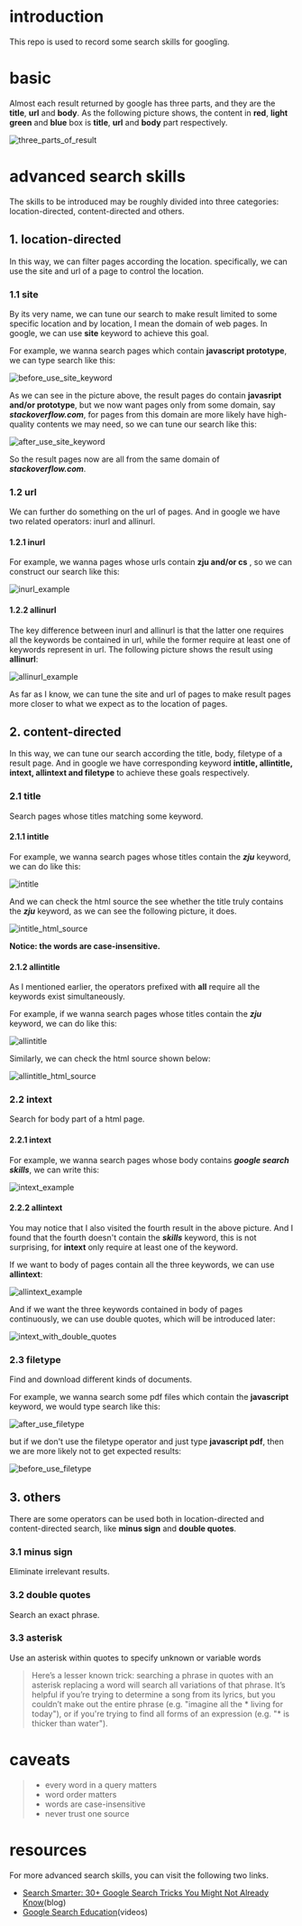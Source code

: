 # introduction
This repo is used to record some search skills for googling.

# basic
Almost each result returned by google has three parts, and they are the **title**, **url** and **body**.
As the following picture shows, the content in **red**, **light green** and **blue** box is **title**, **url** and **body** part respectively.

![three_parts_of_result](./pictures/three_parts_of_result.png)

# advanced search skills

The skills to be introduced may be roughly divided into three categories: location-directed, content-directed and others.

## 1. location-directed 
In this way, we can filter pages according the location. specifically, we can use the site and url of a page
to control the location.

### 1.1 site
By its very name, we can tune our search to make result limited to some specific location and by location, 
I mean the domain of web pages. In google, we can use **site** keyword to achieve this goal.

For example, we wanna search pages which contain **javascript prototype**, we can type search like this:

![before_use_site_keyword](./pictures/before_use_site_keyword.png)

As we can see in the picture above, the result pages do contain **javasript and/or prototype**, but 
we now want pages only from some domain, say ***stackoverflow.com***, for pages from this domain are more likely
have high-quality contents we may need, so we can tune our search like this:

![after_use_site_keyword](./pictures/after_use_site_keyword.png)

So the result pages now are all from the same domain of ***stackoverflow.com***.

### 1.2 url
We can further do something on the url of pages. And in google we have two related operators: inurl and allinurl.

#### 1.2.1 inurl

For example, we wanna pages whose urls contain **zju and/or cs** , so we can construct our search like this:

![inurl_example](./pictures/inurl_example.png)

#### 1.2.2 allinurl
The key difference between inurl and allinurl is that the latter one requires all the keywords be contained in url, while
the former require at least one of keywords represent in url. The following picture shows the result using **allinurl**:

![allinurl_example](./pictures/allinurl_example.png)

As far as I know, we can tune the site and url of pages to make result pages more closer to what we expect as to the 
location of pages.

## 2. content-directed 
In this way, we can tune our search according the title, body, filetype of a result page. And in google we have corresponding
keyword **intitle, allintitle, intext, allintext and filetype** to achieve these goals respectively.

### 2.1 title
Search pages whose titles matching some keyword. 

#### 2.1.1 intitle
For example, we wanna search pages whose titles contain the ***zju*** keyword, we can do like this:

![intitle](./pictures/intitle.png)

And we can check the html source the see whether the title truly contains the ***zju*** keyword, as we can see the following 
picture, it does.

![intitle_html_source](./pictures/intitle_html_source.png)

**Notice: the words are case-insensitive.**

#### 2.1.2 allintitle
As I mentioned earlier, the operators prefixed with **all** require all the keywords exist simultaneously.

For example, if we wanna search pages whose titles contain the ***zju*** keyword, we can do like this:

![allintitle](./pictures/allintitle.png)

Similarly, we can check the html source shown below:

![allintitle_html_source](./pictures/allintitle_html_source.png)

### 2.2 intext
Search for body part of a html page.

#### 2.2.1 intext
For example, we wanna search pages whose body contains ***google search skills***, we can write this:

![intext_example](./pictures/intext_example.png)

#### 2.2.2 allintext
You may notice that I also visited the fourth result in the above picture. And I found that the fourth 
doesn't contain the ***skills*** keyword, this is not surprising, for **intext** only require at least
one of the keyword.

If we want to body of pages contain all the three keywords, we can use **allintext**:

![allintext_example](./pictures/allintext_example.png)

And if we want the three keywords contained in body of pages continuously, we can use double quotes, which will
be introduced later:

![intext_with_double_quotes](./pictures/intext_with_double_quotes.png)

### 2.3 filetype 
Find and download different kinds of documents.

For example, we wanna search some pdf files which contain the **javascript** keyword, we would type
search like this:

![after_use_filetype](./pictures/after_use_filetype.png)

but if we don't use the filetype operator and just type **javascript pdf**, then we are more likely not to get expected results:

![before_use_filetype](./pictures/before_use_filetype.png)


## 3. others
There are some operators can be used both in location-directed and content-directed search, like **minus sign** and
**double quotes**.

### 3.1 minus sign
Eliminate irrelevant results.
### 3.2 double quotes
Search an exact phrase.
### 3.3 asterisk
Use an asterisk within quotes to specify unknown or variable words
> Here’s a lesser known trick: searching a phrase in quotes with an asterisk replacing a word will search all 
> variations of that phrase. It’s helpful if you’re trying to determine a song from its lyrics, but you couldn’t 
> make out the entire phrase (e.g. "imagine all the * living for today"), or if you're trying to find all forms 
> of an expression (e.g. "* is thicker than water").

# caveats
> 
> - every word in a query matters
> - word order matters
> - words are case-insensitive
> - never trust one source



# resources
For more advanced search skills, you can visit the following two links.
- [Search Smarter: 30+ Google Search Tricks You Might Not Already Know][1](blog)
- [Google Search Education][2](videos)


[1]:https://zapier.com/blog/advanced-google-search-tricks
[2]:https://www.google.com/intl/en-us/insidesearch/searcheducation/
